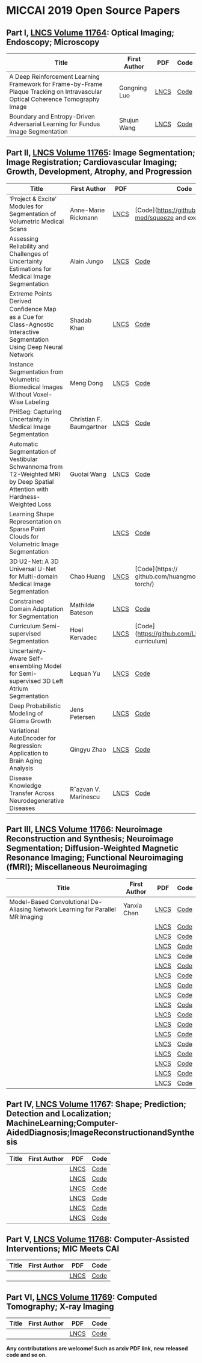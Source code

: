 # MICCAI 2019 Open Source Papers

## Part I, [LNCS Volume 11764](https://link.springer.com/book/10.1007/978-3-030-32239-7#volumes): Optical Imaging; Endoscopy; Microscopy 

|Title|First Author|PDF|Code|
|---|---|---|---|
|A Deep Reinforcement Learning Framework for Frame-by-Frame Plaque Tracking on Intravascular Optical Coherence Tomography Image|Gongning Luo|[LNCS](https://doi.org/10.1007/978-3-030-32239-7_2)|[Code]( https://github.com/luogongning/PlaqueRL)|
|Boundary and Entropy-Driven Adversarial Learning for Fundus Image Segmentation|Shujun Wang|[LNCS](https://doi.org/10.1007/978-3-030-32239-7_12)|[Code]( https://github.com/EmmaW8/BEAL)|


## Part II, [LNCS Volume 11765](https://link.springer.com/book/10.1007/978-3-030-32245-8): Image Segmentation; Image Registration; Cardiovascular Imaging; Growth, Development, Atrophy, and Progression 

|Title|First Author|PDF|Code|
|---|---|---|---|
|‘Project & Excite’ Modules for Segmentation of Volumetric Medical Scans|Anne-Marie Rickmann|[LNCS](https://doi.org/10.1007/978-3-030-32245-8_5)|[Code](https://github.com/ai-med/squeeze and excitation)|
|Assessing Reliability and Challenges of Uncertainty Estimations for Medical Image Segmentation|Alain Jungo|[LNCS](https://doi.org/10.1007/978-3-030-32245-8_6)|[Code](https://github.com/alainjungo/reliability-challenges-uncertainty)|
|Extreme Points Derived Conﬁdence Map as a Cue for Class-Agnostic Interactive Segmentation Using Deep Neural Network|Shadab Khan|[LNCS](https://doi.org/10.1007/978-3-030-32245-8_8)|[Code](https://github.com/ahmedshahin9/AssistedAnnotator)|
|Instance Segmentation from Volumetric Biomedical Images Without Voxel-Wise Labeling|Meng Dong|[LNCS](https://doi.org/10.1007/978-3-030-32245-8_10)|[Code](https://braindata.bitahub.com/)|
|PHiSeg: Capturing Uncertainty in Medical Image Segmentation|Christian F. Baumgartner|[LNCS](https://doi.org/10.1007/978-3-030-32245-8_14)|[Code](https://github.com/baumgach/PHiSeg-code)|
|Automatic Segmentation of Vestibular Schwannoma from T2-Weighted MRI by Deep Spatial Attention with Hardness-Weighted Loss|Guotai Wang|[LNCS](https://doi.org/10.1007/978-3-030-32245-8_30)|[Code](https://github.com/NifTK/VSSegmentation)|
|Learning Shape Representation on Sparse Point Clouds for Volumetric Image Segmentation||[LNCS](https://doi.org/10.1007/978-3-030-32245-8_31)|[Code](https://github.com/fabianbalsiger/point-cloud-segmentation-miccai2019)|
|3D U2-Net: A 3D Universal U-Net for Multi-domain Medical Image Segmentation|Chao Huang|[LNCS](https://doi.org/10.1007/978-3-030-32245-8_33)|[Code](https:// github.com/huangmozhilv/u2net torch/)|
|Constrained Domain Adaptation for Segmentation|Mathilde Bateson|[LNCS](https://doi.org/10.1007/978-3-030-32245-8_37)|[Code]( https://github.com/CDAMICCAI2019/CDA)|
|Curriculum Semi-supervised Segmentation|Hoel Kervadec|[LNCS](https://doi.org/10.1007/978-3-030-32245-8_63)|[Code](https://github.com/LIVIAETS/semi curriculum)|
|Uncertainty-Aware Self-ensembling Model for Semi-supervised 3D Left Atrium Segmentation|Lequan Yu|[LNCS](https://doi.org/10.1007/978-3-030-32245-8_67)|[Code](https://github.com/yulequan/UA-MT)|
|Deep Probabilistic Modeling of Glioma Growth|Jens Petersen|[LNCS](https://doi.org/10.1007/978-3-030-32245-8_89)|[Code](https://github.com/jenspetersen/probabilistic-unet)|
|Variational AutoEncoder for Regression: Application to Brain Aging Analysis|Qingyu Zhao|[LNCS](https://doi.org/10.1007/978-3-030-32245-8_91)|[Code](https://github.com/QingyuZhao/VAE-for-Regression)|
|Disease Knowledge Transfer Across Neurodegenerative Diseases|R˘azvan V. Marinescu|[LNCS](https://doi.org/10.1007/978-3-030-32245-8_95)|[Code](https://github.com/mrazvan22/dkt)|


## Part III, [LNCS Volume 11766](https://link.springer.com/book/10.1007/978-3-030-32248-9): Neuroimage Reconstruction and Synthesis; Neuroimage Segmentation; Diffusion-Weighted Magnetic Resonance Imaging; Functional Neuroimaging (fMRI); Miscellaneous Neuroimaging

|Title|First Author|PDF|Code|
|---|---|---|---|
|Model-Based Convolutional De-Aliasing Network Learning for Parallel MR Imaging|Yanxia Chen|[LNCS](https://doi.org/10.1007/978-3-030-32248-9_4)|[Code](https://github.com/yanxiachen/ConvDe-AliasingNet)|
|||[LNCS]()|[Code]()|
|||[LNCS]()|[Code]()|
|||[LNCS]()|[Code]()|
|||[LNCS]()|[Code]()|
|||[LNCS]()|[Code]()|
|||[LNCS]()|[Code]()|
|||[LNCS]()|[Code]()|
|||[LNCS]()|[Code]()|
|||[LNCS]()|[Code]()|
|||[LNCS]()|[Code]()|
|||[LNCS]()|[Code]()|
|||[LNCS]()|[Code]()|
|||[LNCS]()|[Code]()|
|||[LNCS]()|[Code]()|
|||[LNCS]()|[Code]()|
|||[LNCS]()|[Code]()|
|||[LNCS]()|[Code]()|

## Part IV, [LNCS Volume 11767](https://link.springer.com/book/10.1007/978-3-030-32251-9): Shape; Prediction; Detection and Localization; MachineLearning;Computer-AidedDiagnosis;ImageReconstructionandSynthesis 

|Title|First Author|PDF|Code|
|---|---|---|---|
|||[LNCS]()|[Code]()|
|||[LNCS]()|[Code]()|
|||[LNCS]()|[Code]()|
|||[LNCS]()|[Code]()|
|||[LNCS]()|[Code]()|
|||[LNCS]()|[Code]()|

## Part V, [LNCS Volume 11768](https://link.springer.com/book/10.1007/978-3-030-32254-0): Computer-Assisted Interventions; MIC Meets CAI 

|Title|First Author|PDF|Code|
|---|---|---|---|
|||[LNCS]()|[Code]()|


## Part VI, [LNCS Volume 11769](): Computed Tomography; X-ray Imaging

|Title|First Author|PDF|Code|
|---|---|---|---|
|||[LNCS]()|[Code]()|


**Any contributations are welcome! Such as arxiv PDF link, new released code and so on.**
